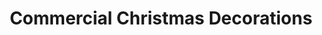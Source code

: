 ---
title: "Commercial Christmas Decorations"
url: /mesa/commercial-christmas-decorations/
shop: party
---